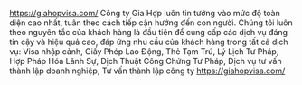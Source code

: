  https://giahopvisa.com/
Công ty Gia Hợp luôn tin tưởng vào mức độ toàn diện cao nhất, tuân theo cách tiếp cận hướng đến con người. Chúng tôi luôn theo nguyên tắc của khách hàng là đầu tiên để cung cấp các dịch vụ đáng tin cậy và hiệu quả cao, đáp ứng nhu cầu của khách hàng trong tất cả dịch vụ: Visa nhập cảnh, Giấy Phép Lao Động, Thẻ Tạm Trú, Lý Lịch Tư Pháp, Hợp Pháp Hóa Lãnh Sự, Dịch Thuật Công Chứng Tư Pháp, Dịch vụ tư vấn thành lập doanh nghiệp, Tư vấn thành lập công ty https://giahopvisa.com/
